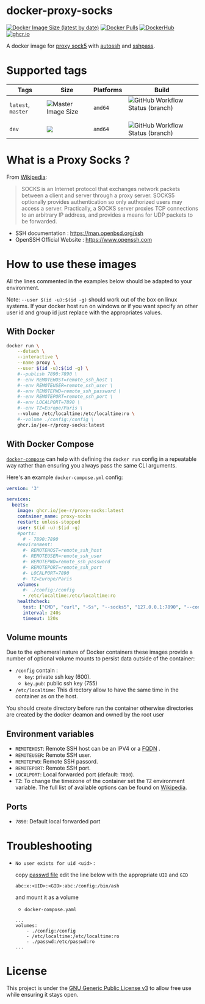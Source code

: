 # docker-proxy-socks

[![Docker Image Size (latest by date)](https://img.shields.io/docker/image-size/j33r/proxy-socks?style=flat-square)](https://hub.docker.com/r/j33r/proxy-socks)
[![Docker Pulls](https://img.shields.io/docker/pulls/j33r/proxy-socks?style=flat-square)](https://hub.docker.com/r/j33r/proxy-socks)
[![DockerHub](https://img.shields.io/badge/Dockerhub-j33r/proxy%2D-socks-%232496ED?logo=docker&style=flat-square)](https://hub.docker.com/r/j33r/proxy-socks)
[![ghcr.io](https://img.shields.io/badge/ghrc%2Eio-jee%2D-r/proxy%2D-socks-%232496ED?logo=github&style=flat-square)](https://ghcr.io/jee-r/proxy-socks)

A docker image for [proxy sock5](https://en.wikipedia.org/wiki/SOCKS#SOCKS5) with [autossh](https://man.archlinux.org/man/autossh.1) and [sshpass](https://man.archlinux.org/man/sshpass.1).


# Supported tags

| Tags | Size | Platforms | Build |
|-|-|-|-|
| `latest`, `master` | ![Master Image Size](https://img.shields.io/docker/image-size/j33r/proxy-socks/latest?style=flat-square) | `amd64` | ![GitHub Workflow Status (branch)](https://img.shields.io/github/workflow/status/jee-r/docker-proxy/Deploy/master?style=flat-square) 
| `dev` | ![](https://img.shields.io/docker/image-size/j33r/proxy-socks/dev?style=flat-square)  | `amd64`| ![GitHub Workflow Status (branch)](https://img.shields.io/github/workflow/status/jee-r/docker-proxy-socks/Deploy/dev?style=flat-square)

# What is a Proxy Socks ?

From [Wikipedia](https://wikipedia.org/wiki/SOCKS):

> SOCKS is an Internet protocol that exchanges network packets between a client and server through a proxy server. SOCKS5 optionally provides authentication so only authorized users may access a server. Practically, a SOCKS server proxies TCP connections to an arbitrary IP address, and provides a means for UDP packets to be forwarded.

- SSH documentation : https://man.openbsd.org/ssh 
- OpenSSH Official Website : https://www.openssh.com

# How to use these images

All the lines commented in the examples below should be adapted to your environment. 

Note: `--user $(id -u):$(id -g)` should work out of the box on linux systems. If your docker host run on windows or if you want specify an other user id and group id just replace with the appropriates values.


## With Docker

```bash
docker run \
    --detach \
    --interactive \
    --name proxy \
    --user $(id -u):$(id -g) \
    #--publish 7890:7890 \
    #--env REMOTEHOST=remote_ssh_host \
    #--env REMOTEUSER=remote_ssh_user \
    #--env REMOTEPWD=remote_ssh_password \
    #--env REMOTEPORT=remote_ssh_port \
    #--env LOCALPORT=7890 \
    #--env TZ=Europe/Paris \
    --volume /etc/localtime:/etc/localtime:ro \
    #--volume ./config:/config \
    ghcr.io/jee-r/proxy-socks:latest
```

## With Docker Compose

[`docker-compose`](https://docs.docker.com/compose/) can help with defining the `docker run` config in a repeatable way rather than ensuring you always pass the same CLI arguments.

Here's an example `docker-compose.yml` config:

```yaml
version: '3'

services:
  beets:
    image: ghcr.io/jee-r/proxy-socks:latest
    container_name: proxy-socks
    restart: unless-stopped
    user: $(id -u):$(id -g)
    #ports:
      # - 7890:7890
    #environment:
      #- REMOTEHOST=remote_ssh_host
      #- REMOTEUSER=remote_ssh_user
      #- REMOTEPWD=remote_ssh_password
      #- REMOTEPORT=remote_ssh_port
      #- LOCALPORT=7890
      #- TZ=Europe/Paris
    volumes:
      #- ./config:/config
      - /etc/localtime:/etc/localtime:ro
    healthcheck:
      test: ["CMD", "curl", "-Ss", "--socks5", "127.0.0.1:7890", "--connect-timeout", "100", "--max-time", "119", "https://ifconfig.co"]
      interval: 240s
      timeout: 120s
```

## Volume mounts

Due to the ephemeral nature of Docker containers these images provide a number of optional volume mounts to persist data outside of the container:

- `/config` contain : 
  - `key`: private ssh key (600).
  - `key.pub`: public ssh key (755)
- `/etc/localtime`: This directory allow to have the same time in the container as on the host.

You should create directory before run the container otherwise directories are created by the docker deamon and owned by the root user

## Environment variables

- `REMOTEHOST`: Remote SSH host can be an IPV4 or a [FQDN](https://wikipedia.org/wiki/Fully_qualified_domain_name) . 
- `REMOTEUSER`: Remote SSH user.
- `REMOTEPWD`: Remote SSH passord.
- `REMOTEPORT`: Remote SSH port.
- `LOCALPORT`: Local forwarded port (default: `7890`).
- `TZ`: To change the timezone of the container set the `TZ` environment variable. The full list of available options can be found on [Wikipedia](https://en.wikipedia.org/wiki/List_of_tz_database_time_zones).

## Ports

- `7890`: Default local forwarded port 

# Troubleshooting

- `No user exists for uid <uid>` :
  
  copy [passwd file](/rootfs/etc/passwd) edit the line below with the appropriate `UID` and `GID` 
  ```
  abc:x:<UID>:<GID>:abc:/config:/bin/ash
  ```

  and mount it as a volume

  * `docker-compose.yaml`
  ```
  ...
  volumes:
      - ./config:/config
      - /etc/localtime:/etc/localtime:ro
      - ./passwd:/etc/passwd:ro
  ...
  ```
# License

This project is under the [GNU Generic Public License v3](/LICENSE) to allow free use while ensuring it stays open.
